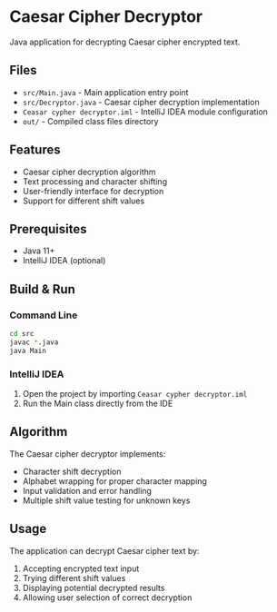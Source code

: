 # Caesar Cipher Decryptor

Java application for decrypting Caesar cipher encrypted text.

## Files

- `src/Main.java` - Main application entry point
- `src/Decryptor.java` - Caesar cipher decryption implementation
- `Ceasar cypher decryptor.iml` - IntelliJ IDEA module configuration
- `out/` - Compiled class files directory

## Features

- Caesar cipher decryption algorithm
- Text processing and character shifting
- User-friendly interface for decryption
- Support for different shift values

## Prerequisites

- Java 11+
- IntelliJ IDEA (optional)

## Build & Run

### Command Line
```bash
cd src
javac *.java
java Main
```

### IntelliJ IDEA
1. Open the project by importing `Ceasar cypher decryptor.iml`
2. Run the Main class directly from the IDE

## Algorithm

The Caesar cipher decryptor implements:
- Character shift decryption
- Alphabet wrapping for proper character mapping
- Input validation and error handling
- Multiple shift value testing for unknown keys

## Usage

The application can decrypt Caesar cipher text by:
1. Accepting encrypted text input
2. Trying different shift values
3. Displaying potential decrypted results
4. Allowing user selection of correct decryption
